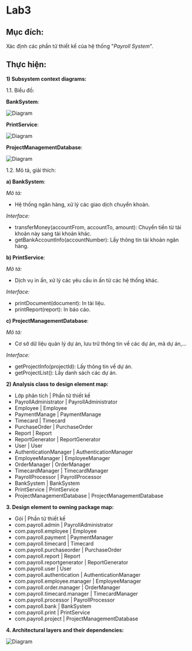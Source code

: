 # Lab3

## Mục đích: 
Xác định các phần tử thiết kế của hệ thống "*Payroll System*".

## Thực hiện:
**1) Subsystem context diagrams:**

  1.1. Biểu đồ:
  
  **BankSystem**:
   
   ![Diagram](https://www.planttext.com/api/plantuml/png/UhzxVtH0OcLHVawEGd1bSKbgRgo2hgwTGhHJObusL80BGuMU7geA1Ii5zyp4V8MKXxkxapCKaZDAAn_kRivJoCx8VxXhSHu0003__mC0)

   **PrintService**:

   ![Diagram](https://www.planttext.com/api/plantuml/png/UhzxVtH0OcLHVawEGd1bSKbgRgo2hgwTGdH0KMPUIN1gKLbcScei5uOQFJrqDGfM2fvv2WKPcGztxIzLo3csuTZ2l7G00000__y30000)

   **ProjectManagementDatabase**:

   ![Diagram](https://www.planttext.com/api/plantuml/png/UhzxVtH0OcLHVawEGd1bSKbgRgo2hgwTGdH0KNvMQdA9Rs9UOdfgRcfUYKjYIM9IOd5gB1U61Zqzl1eKh1H2Yaeh5SeUxbgQfr2ISNXBNhf2IMQUGih3tHiL3Y_C0m000F__0m00)

1.2. Mô tả, giải thích:

  **a) BankSystem**:
  
  *Mô tả:*
  - Hệ thống ngân hàng, xử lý các giao dịch chuyển khoản.

  *Interface:*
  - transferMoney(accountFrom, accountTo, amount): Chuyển tiền từ tài khoản này sang tài khoản khác.
  - getBankAccountInfo(accountNumber): Lấy thông tin tài khoản ngân hàng.

  **b) PrintService**:
  
  *Mô tả:*
  - Dịch vụ in ấn, xử lý các yêu cầu in ấn từ các hệ thống khác.

  *Interface:*
  - printDocument(document): In tài liệu.
  - printReport(report): In báo cáo.
    
  **c) ProjectManagementDatabase**:
  
  *Mô tả:*
  - Cơ sở dữ liệu quản lý dự án, lưu trữ thông tin về các dự án, mã dự án,...

  *Interface:*
  - getProjectInfo(projectId): Lấy thông tin về dự án.
  - getProjectList(): Lấy danh sách các dự án.
    
**2) Analysis class to design element map:**
  - Lớp phân tích	| Phần tử thiết kế
  - PayrollAdministrator | PayrollAdministrator
  - Employee | Employee
  - PaymentManage | PaymentManage
  - Timecard	| Timecard
  - PurchaseOrder	| PurchaseOrder
  - Report	| Report
  - ReportGenerator	| ReportGenerator
  - User	| User
  - AuthenticationManager	| AuthenticationManager
  - EmployeeManager	| EmployeeManager
  - OrderManager	| OrderManager
  - TimecardManager	| TimecardManager
  - PayrollProcessor	| PayrollProcessor
  - BankSystem	| BankSystem
  - PrintService	| PrintService
  - ProjectManagementDatabase	| ProjectManagementDatabase

**3. Design element to owning package map:**
  - Gói | Phần tử thiết kế
  - com.payroll.admin	| PayrollAdministrator
  - com.payroll.employee	| Employee
  - com.payroll.payment | PaymentManager
  - com.payroll.timecard	| Timecard
  - com.payroll.purchaseorder	| PurchaseOrder
  - com.payroll.report	| Report
  - com.payroll.reportgenerator	| ReportGenerator
  - com.payroll.user	| User
  - com.payroll.authentication	| AuthenticationManager
  - com.payroll.employee.manager	| EmployeeManager
  - com.payroll.order.manager	| OrderManager
  - com.payroll.timecard.manager	| TimecardManager
  - com.payroll.processor	| PayrollProcessor
  - com.payroll.bank	| BankSystem
  - com.payroll.print	| PrintService
  - com.payroll.project	| ProjectManagementDatabase

**4. Architectural layers and their dependencies:**

![Diagram](https://www.planttext.com/api/plantuml/png/UhzxVtH0KMfnQbv9OabcVbwiWgwkdKAqKsbnPbvgSN4i5vgidXwoh8ALGkJXLQKAoGztBI_LKKXvk7kzGaxcmztjfLn8Yi0ckYIM9COYYu9D0elYCmMY06n2G55-LcfoYMzYNc9wQYxGII2vfCJYr5YOCh2Hk9K1xGafAgrKA7kuQscUZaBEiGsb2YL5GDjGh75ApCiEhYmkISr5DHT9d3Y30eeoyqg2KulACfCnd8WaWzCm00000F__0m00)
